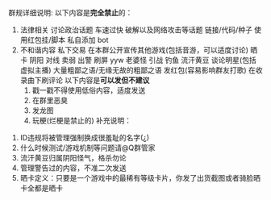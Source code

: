 群规详细说明:
以下内容是**完全禁止**的：
1) 法律相关
   讨论政治话题
   车速过快
   破解以及网络攻击等话题
   链接/代码/种子
   使用红包挂/脚本
   私自添加 bot
2) 不和谐内容
   私下交易
   在本群公开宣传其他游戏(包括音游，可以适度讨论)
   晒卡 阴阳 对线 卖弱 出警 刷屏 yyw 老婆怪 引战 钓鱼 流汗黄豆
   谈论明星(包括虚拟主播)
   大量粗鄙之语/无缘无故的粗鄙之语
   发红包(容易影响群友打歌)
   在收录曲下刷评论
以下内容是**可以发但不建议**
   1. 戳一戳不得使用低俗内容，适度发送
   2. 在群里恶臭
   3. 发龙图
   4. 玩梗(烂梗是禁止的)
补充说明：
1. ID违规将被管理强制换成很羞耻的名字(¿)
2. 什么时候测试/游戏机制等问题请@Q群管家
3. 流汗黄豆归属阴阳怪气，格杀勿论
4. 管理警告过的内容，不准二次发送
5. 晒卡定义：只要是一个游戏中的最稀有等级卡片，你发了出货截图或者骑脸晒卡全都是晒卡
